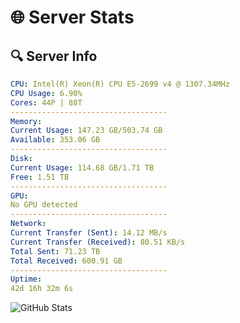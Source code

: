 # 🌐 Server Stats
## 🔍 Server Info
```yaml
CPU: Intel(R) Xeon(R) CPU E5-2699 v4 @ 1307.34MHz
CPU Usage: 6.90%
Cores: 44P | 88T
-----------------------------------
Memory:
Current Usage: 147.23 GB/503.74 GB
Available: 353.06 GB
-----------------------------------
Disk:
Current Usage: 114.68 GB/1.71 TB
Free: 1.51 TB
-----------------------------------
GPU:
No GPU detected
-----------------------------------
Network:
Current Transfer (Sent): 14.12 MB/s
Current Transfer (Received): 80.51 KB/s
Total Sent: 71.23 TB
Total Received: 600.91 GB
-----------------------------------
Uptime:
42d 16h 32m 6s
```
![GitHub Stats](https://img.shields.io/badge/Updated-2025-04-19_13:54:55-blue)